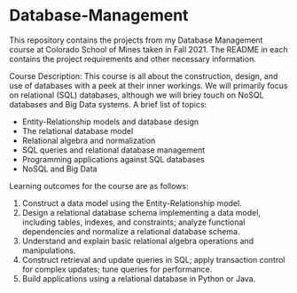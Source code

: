 # Database-Management
This repository contains the projects from my Database Management course at Colorado School of Mines taken in Fall 2021. The README in each contains the project requirements and other necessary information.

Course Description: 
This course is all about the construction, design, and use of databases with a peek at their inner workings. We will primarily
focus on relational (SQL) databases, although we will briey touch on NoSQL databases and Big Data systems. A brief list of
topics:
  - Entity-Relationship models and database design
  - The relational database model
  - Relational algebra and normalization
  - SQL queries and relational database management
  - Programming applications against SQL databases
  - NoSQL and Big Data


Learning outcomes for the course are as follows:
  1. Construct a data model using the Entity-Relationship model.
  2.  Design a relational database schema implementing a data model, including tables, indexes, and constraints; analyze functional dependencies and normalize a relational database schema.
  3.  Understand and explain basic relational algebra operations and manipulations.
  4.  Construct retrieval and update queries in SQL; apply transaction control for complex updates; tune queries for performance.
  5.  Build applications using a relational database in Python or Java.
